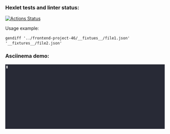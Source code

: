 ### Hexlet tests and linter status:
[![Actions Status](https://github.com/Artur-Sg/frontend-project-46/actions/workflows/hexlet-check.yml/badge.svg)](https://github.com/Artur-Sg/frontend-project-46/actions)

Usage example:

```console
gendiff '../frontend-project-46/__fixtues__/file1.json' '__fixtures__/file2.json'
```

### Asciinema demo:
![Demo](./assets/demo.gif)